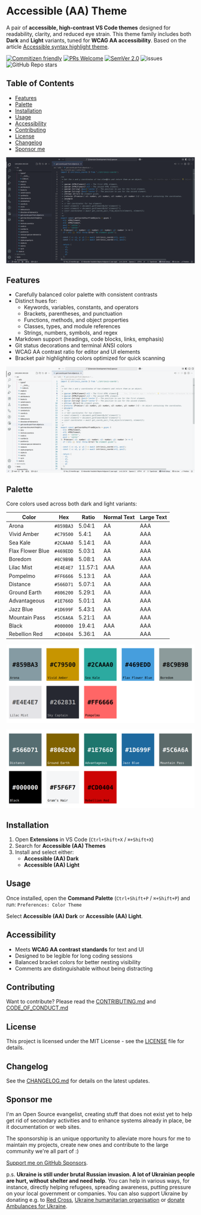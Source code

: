# Accessible (AA) Theme<!-- omit from toc -->

A pair of **accessible, high-contrast VS Code themes** designed for readability,
clarity, and reduced eye strain. This theme family includes both **Dark** and
**Light** variants, tuned for **WCAG AA accessibility**. Based on the article
[Accessible syntax highlight theme](https://phun-ky.net/2023/10/06/accessible-syntax-highlight-theme).

[![Commitizen friendly](https://img.shields.io/badge/commitizen-friendly-brightgreen.svg)](http://commitizen.github.io/cz-cli/)
[![PRs Welcome](https://img.shields.io/badge/PRs-welcome-green.svg)](http://makeapullrequest.com)
[![SemVer 2.0](https://img.shields.io/badge/SemVer-2.0-green.svg)](http://semver.org/spec/v2.0.0.html)
![issues](https://img.shields.io/github/issues/phun-ky/vscode-accessible-theme)
![GitHub Repo stars](https://img.shields.io/github/stars/phun-ky/vscode-accessible-theme)

## Table of Contents<!-- omit from toc -->

- [Features](#features)
- [Palette](#palette)
- [Installation](#installation)
- [Usage](#usage)
- [Accessibility](#accessibility)
- [Contributing](#contributing)
- [License](#license)
- [Changelog](#changelog)
- [Sponsor me](#sponsor-me)

![Screenshot of vscode with dark theme](./public/dark.png)

## Features

- Carefully balanced color palette with consistent contrasts
- Distinct hues for:
  - Keywords, variables, constants, and operators
  - Brackets, parentheses, and punctuation
  - Functions, methods, and object properties
  - Classes, types, and module references
  - Strings, numbers, symbols, and regex
- Markdown support (headings, code blocks, links, emphasis)
- Git status decorations and terminal ANSI colors
- WCAG AA contrast ratio for editor and UI elements
- Bracket pair highlighting colors optimized for quick scanning

![Screenshot of vscode with light theme](./public/light.png)

## Palette

Core colors used across both dark and light variants:

| Color            | Hex       | Ratio   | Normal Text | Large Text |
| ---------------- | --------- | ------- | ----------- | ---------- |
| Arona            | `#859BA3` | 5.04:1  | AA          | AAA        |
| Vivid Amber      | `#C79500` | 5.4:1   | AA          | AAA        |
| Sea Kale         | `#2CAAA0` | 5.14:1  | AA          | AAA        |
| Flax Flower Blue | `#469EDD` | 5.03:1  | AA          | AAA        |
| Boredom          | `#8C9B9B` | 5.08:1  | AA          | AAA        |
| Lilac Mist       | `#E4E4E7` | 11.57:1 | AAA         | AAA        |
| Pompelmo         | `#FF6666` | 5.13:1  | AA          | AAA        |
| Distance         | `#566D71` | 5.07:1  | AA          | AAA        |
| Ground Earth     | `#806200` | 5.29:1  | AA          | AAA        |
| Advantageous     | `#1E766D` | 5.01:1  | AA          | AAA        |
| Jazz Blue        | `#1D699F` | 5.43:1  | AA          | AAA        |
| Mountain Pass    | `#5C6A6A` | 5.21:1  | AA          | AAA        |
| Black            | `#000000` | 19.4:1  | AAA         | AAA        |
| Rebellion Red    | `#CD0404` | 5.36:1  | AA          | AAA        |

![Screenshot of the dark colors](./public/colors-dark.png)

![Screenshot of the light colors](./public/colors-light.png)

## Installation

1. Open **Extensions** in VS Code (`Ctrl+Shift+X` / `⌘+Shift+X`)
2. Search for **Accessible (AA) Themes**
3. Install and select either:
   - **Accessible (AA) Dark**
   - **Accessible (AA) Light**

## Usage

Once installed, open the **Command Palette** (`Ctrl+Shift+P` / `⌘+Shift+P`) and
run: `Preferences: Color Theme`

Select **Accessible (AA) Dark** or **Accessible (AA) Light**.

## Accessibility

- Meets **WCAG AA contrast standards** for text and UI
- Designed to be legible for long coding sessions
- Balanced bracket colors for better nesting visibility
- Comments are distinguishable without being distracting

## Contributing

Want to contribute? Please read the
[CONTRIBUTING.md](https://github.com/phun-ky/vscode-accessible-theme/blob/main/CONTRIBUTING.md)
and
[CODE_OF_CONDUCT.md](https://github.com/phun-ky/vscode-accessible-theme/blob/main/CODE_OF_CONDUCT.md)

## License

This project is licensed under the MIT License - see the
[LICENSE](https://github.com/phun-ky/vscode-accessible-theme/blob/main/LICENSE)
file for details.

## Changelog

See the
[CHANGELOG.md](https://github.com/phun-ky/vscode-accessible-theme/blob/main/CHANGELOG.md)
for details on the latest updates.

## Sponsor me

I'm an Open Source evangelist, creating stuff that does not exist yet to help
get rid of secondary activities and to enhance systems already in place, be it
documentation or web sites.

The sponsorship is an unique opportunity to alleviate more hours for me to
maintain my projects, create new ones and contribute to the large community
we're all part of :)

[Support me on GitHub Sponsors](https://github.com/sponsors/phun-ky).

p.s. **Ukraine is still under brutal Russian invasion. A lot of Ukrainian people
are hurt, without shelter and need help**. You can help in various ways, for
instance, directly helping refugees, spreading awareness, putting pressure on
your local government or companies. You can also support Ukraine by donating
e.g. to [Red Cross](https://www.icrc.org/en/donate/ukraine),
[Ukraine humanitarian organisation](https://savelife.in.ua/en/donate-en/#donate-army-card-weekly)
or
[donate Ambulances for Ukraine](https://www.gofundme.com/f/help-to-save-the-lives-of-civilians-in-a-war-zone).
